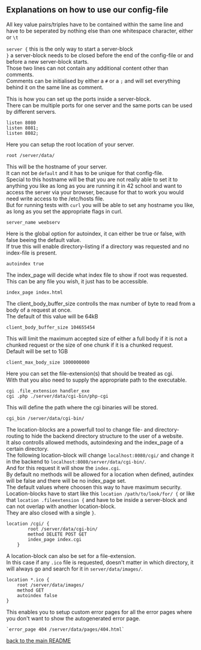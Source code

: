 ## Explanations on how to use our config-file

All key value pairs/triples have to be contained within the same line and have to be seperated by nothing else than one whitespace character, either ` ` or `\t`

`server {` this is the only way to start a server-block<br>
`}` a server-block needs to be closed before the end of the config-file or and before a new server-block starts.<br>
Those two lines can not contain any additional content other than comments.<br>
Comments can be initialised by either a `#`  or a `;` and will set everything behind it on the same line as comment.<br>


This is how you can set up the ports inside a server-block.<br>
There can be multiple ports for one server and the same ports can be used by different servers.<br>

```
listen 8080
listen 8081;
listen 8082;
```

Here you can setup the root location of your server.<br>
```
root /server/data/
```

This will be the hostname of your server.<br>
It can not be `default` and it has to be unique for that config-file.<br>
Special to this hostname will be that you are not really able to set it to anything you like as long as you are running it in 42 school and want to access the server via your browser, because for that to work you would need write access to the /etc/hosts file.<br>
But for running tests with `curl` you will be able to set any hostname you like, as long as you set the appropriate flags in curl.<br>
```
server_name weebserv
```

Here is the global option for autoindex, it can either be true or false, with false beeing the default value.<br>
If true this will enable directory-listing if a directory was requested and no index-file is present.<br>
```
autoindex true
```

The index_page will decide what index file to show if root was requested.<br>
This can be any file you wish, it just has to be accessible.<br>
```
index_page index.html
```

The client_body_buffer_size controlls the max number of byte to read from a body of a request at once.<br>
The default of this value will be 64kB<br>
```
client_body_buffer_size 104655454
```

This will limit the maximum accepted size of either a full body if it is not a chunked request or the size of one chunk if it is a chunked request.<br>
Default will be set to 1GB<br>
```
client_max_body_size 1000000000
```

Here you can set the file-extension(s) that should be treated as cgi.<br>
With that you also need to supply the appropriate path to the executable.<br>
```
cgi .file_extension handler_exe
cgi .php ./server/data/cgi-bin/php-cgi
```

This will define the path where the cgi binaries will be stored.<br>
```
cgi_bin	/server/data/cgi-bin/
```

The location-blocks are a powerfull tool to change file- and directory-routing to hide the backend directory structure to the user of a website.<br>
It also controlls allowed methods, autoindexing and the index_page of a certain directory.<br>
The following location-block will change `localhost:8080/cgi/` and change it in the backend to `localhost:8080/server/data/cgi-bin/`.<br>
And for this request it will show the `index.cgi`.<br>
By default no methods will be allowed for a location when defined, autindex will be false and there will be no index_page set.<br>
The default values where choosen this way to have maximum security.<br>
Location-blocks have to start like this `location /path/to/look/for/ {` or like that `location .fileextension {` and have to be inside a server-block and can not overlap with another location-block.<br>
They are also closed with a single `}`.<br>
```
location /cgi/ {
		root /server/data/cgi-bin/
		method DELETE POST GET
		index_page index.cgi
	}
```

A location-block can also be set for a file-extension.<br>
In this case if any `.ico` file is requested, doesn't matter in which directory, it will always go and search for it in `server/data/images/`.<br>
```
location *.ico {
	root /server/data/images/
	method GET
	autoindex false
}
```

This enables you to setup custom error pages for all the error pages where you don't want to show the autogenerated error page.<br>
```
`error_page 404 /server/data/pages/404.html`
```

[back to the main README](https://github.com/TamLem/Webserv#webserv---an-http-web-server)
